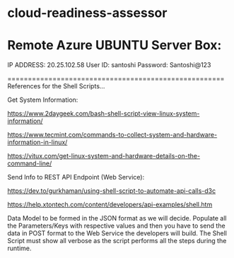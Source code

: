 # cloud-readiness-assessor

Remote Azure UBUNTU Server Box:
============================================

IP ADDRESS: 20.25.102.58
User ID: santoshi
Password: Santoshi@123




=====================================================
References for the Shell Scripts…

 

Get System Information:

https://www.2daygeek.com/bash-shell-script-view-linux-system-information/

https://www.tecmint.com/commands-to-collect-system-and-hardware-information-in-linux/

https://vitux.com/get-linux-system-and-hardware-details-on-the-command-line/

 

 

Send Info to REST API Endpoint (Web Service):

https://dev.to/gurkhaman/using-shell-script-to-automate-api-calls-d3c

https://help.xtontech.com/content/developers/api-examples/shell.htm

 

 

Data Model to be formed in the JSON format as we will decide. Populate all the Parameters/Keys with respective values and then you have to send the data in POST format to the Web Service the developers will build. The Shell Script must show all verbose as the script performs all the steps during the runtime.

